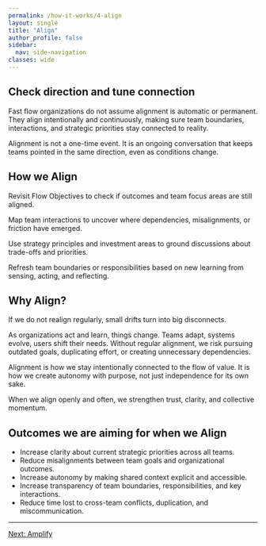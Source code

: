 ```yaml
---
permalink: /how-it-works/4-align
layout: single
title: "Align"
author_profile: false
sidebar:
  nav: side-navigation
classes: wide
---
```


## Check direction and tune connection

Fast flow organizations do not assume alignment is automatic or permanent.
They align intentionally and continuously, making sure team boundaries, interactions, and strategic priorities stay connected to reality.

Alignment is not a one-time event.
It is an ongoing conversation that keeps teams pointed in the same direction, even as conditions change.

## How we Align

Revisit Flow Objectives to check if outcomes and team focus areas are still aligned.

Map team interactions to uncover where dependencies, misalignments, or friction have emerged.

Use strategy principles and investment areas to ground discussions about trade-offs and priorities.

Refresh team boundaries or responsibilities based on new learning from sensing, acting, and reflecting.

## Why Align?

If we do not realign regularly, small drifts turn into big disconnects.

As organizations act and learn, things change.
Teams adapt, systems evolve, users shift their needs.
Without regular alignment, we risk pursuing outdated goals, duplicating effort, or creating unnecessary dependencies.

Alignment is how we stay intentionally connected to the flow of value.
It is how we create autonomy with purpose, not just independence for its own sake.

When we align openly and often, we strengthen trust, clarity, and collective momentum.

## Outcomes we are aiming for when we Align

- Increase clarity about current strategic priorities across all teams.
- Reduce misalignments between team goals and organizational outcomes.
- Increase autonomy by making shared context explicit and accessible.
- Increase transparency of team boundaries, responsibilities, and key interactions.
- Reduce time lost to cross-team conflicts, duplication, and miscommunication.

---

[Next: Amplify](/how-it-works/5-amplify)
